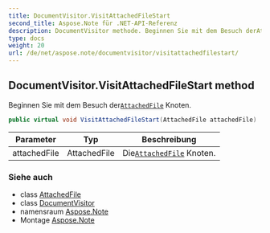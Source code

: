 ```yaml
---
title: DocumentVisitor.VisitAttachedFileStart
second_title: Aspose.Note für .NET-API-Referenz
description: DocumentVisitor methode. Beginnen Sie mit dem Besuch derAttachedFile Knoten.
type: docs
weight: 20
url: /de/net/aspose.note/documentvisitor/visitattachedfilestart/
---
```

## DocumentVisitor.VisitAttachedFileStart method

Beginnen Sie mit dem Besuch der[`AttachedFile`](../../attachedfile/) Knoten.

```csharp
public virtual void VisitAttachedFileStart(AttachedFile attachedFile)
```

| Parameter | Typ | Beschreibung |
| --- | --- | --- |
| attachedFile | AttachedFile | Die[`AttachedFile`](../../attachedfile/) Knoten. |

### Siehe auch

* class [AttachedFile](../../attachedfile/)
* class [DocumentVisitor](../)
* namensraum [Aspose.Note](../../documentvisitor/)
* Montage [Aspose.Note](../../../)


